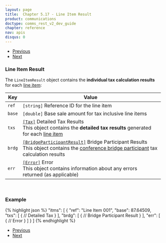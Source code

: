 ```yaml
---
layout: page
title:  Chapter 5.17 - Line Item Result
product: communications
doctype: comms_rest_v2_dev_guide
chapter: reference
nav: apis
disqus: 0
---
```


<ul class="pager">
  <li class="previous"><a href="/communications/dev-guide_rest_v2/reference/error-response/"><i class="glyphicon glyphicon-chevron-left"></i>Previous</a></li>
  <li class="next"><a href="/communications/dev-guide_rest_v2/reference/detailed-tax-result/">Next<i class="glyphicon glyphicon-chevron-right"></i></a></li>
</ul>

<h3>Line Item Result</h3>

The <code>LineItemResult</code> object contains the <b>individual tax calculation results</b> for each <a class="dev-guide-link" href="/communications/dev-guide_rest_v2/reference/line-item/">line item</a>:

<div class="mobile-table">
  <table class="styled-table">
    <thead>
      <tr>
        <th>Key</th>
        <th>Value</th>
      </tr>
    </thead>
    <tbody>
      <tr>
            <td><code>ref</code></td>
            <td><code>[string]</code> Reference ID for the line item</td>
        </tr>
        <tr>
            <td><code>base</code></td>
            <td><code>[double]</code> Base sale amount for tax inclusive line items</td>
        </tr>
        <tr>
            <td><code>txs</code></td>
            <td><a class="dev-guide-link" href="/communications/dev-guide_rest_v2/reference/detailed-tax-result/"><code>[Tax]</code></a> Detailed Tax Results
            <br>
            This object contains the <b>detailed tax results</b> generated for each <a class="dev-guide-link" href="/communications/dev-guide_rest_v2/reference/line-item/">line item</a>
            </td>
      </tr>
            <tr>
            <td><code>brdg</code></td>
            <td><a class="dev-guide-link" href="/communications/dev-guide_rest_v2/reference/detailed-tax-result/"><code>[BridgeParticipantResult]</code></a> Bridge Participant Results
            <br>
            This object contains the <a class="dev-guide-link" href="/communications/dev-guide_rest_v2/reference/bridge-participant/">conference bridge participant</a> tax calculation results
            </td>
        </tr>
        <tr>
            <td><code>err</code></td>
            <td><a class="dev-guide-link" href="/communications/dev-guide_rest_v2/reference/error-response/"><code>[Error]</code></a> Error
            <br>
            This object contains information about any errors returned (as applicable)
            </td>
        </tr>
    </tbody>
  </table>
</div>
<br>

<h3>Example</h3>

{% highlight json %}
"itms": [
  {
    "ref": "Line Item 001",
    "base": 87.64509,
    "txs": [
      {
        // Detailed Tax
      }
    ],
    "brdg": [
      {
        // Bridge Participant Result
      }
    ],
    "err": [
      {
        // Error
      }
    ]
  }
]
{% endhighlight %}

<ul class="pager">
  <li class="previous"><a href="/communications/dev-guide_rest_v2/reference/error-response/"><i class="glyphicon glyphicon-chevron-left"></i>Previous</a></li>
  <li class="next"><a href="/communications/dev-guide_rest_v2/reference/detailed-tax-result/">Next<i class="glyphicon glyphicon-chevron-right"></i></a></li>
</ul>